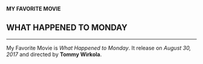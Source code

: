 **MY FAVORITE MOVIE**
## WHAT HAPPENED TO MONDAY
---
My Favorite Movie is *What Happened to Monday*. It release on *August 30, 2017* and directed by **Tommy Wirkola**.
